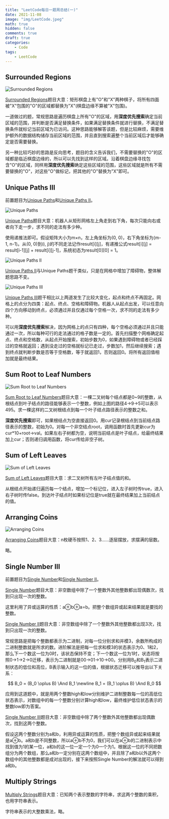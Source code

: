 ```yaml
---
title: "LeetCode每日一题周总结(一)"
date: 2021-11-08
image: "img/LeetCode.jpeg"
math: true
hidden: false
comments: true
draft: true
categories:
    - Code
tags:
    - LeetCode
---
```

## Surrounded Regions

![Surrounded Regions](https://assets.leetcode.com/uploads/2021/02/19/xogrid.jpg)

 [Surrounded Regions](https://leetcode.com/problems/surrounded-regions/)题目大意：矩形棋盘上有"O"和"X"两种棋子，将所有四面被"X"包围的"O"的区域都替换为"X"(棋盘边缘不算被"X"包围)。

一道做过的题，常规思路是遍历棋盘上所有"O"的区域，用**深度优先搜索**确定当前区域的范围，并判断是否满足替换条件，如果满足替换条件就进行替换，不满足替换条件就标记当前区域为已访问。这种思路能够解答该题，但是比较麻烦，需要维护额外的数据结构储存当前区域的范围，并且直到搜索遍整个当前区域后才能够确定是否需要替换。

另一种比较巧妙的思路是反向思考，题目的含义告诉我们，不需要替换的"O"的区域都是临近棋盘边缘的，所以可以先找到这样的区域。沿着棋盘边缘寻找包含"O"的区域，同样用**深度优先搜索**确定这些区域的范围，这些区域就是所有不需要替换的"O"，对这些"O"做标记，把其他的"O"替换为"X"即可。

## Unique Paths III

前置题目为[Unique Paths](https://leetcode.com/problems/unique-paths/)和[Unique Paths II](https://leetcode.com/problems/unique-paths-ii/)。

![Unique Paths](https://assets.leetcode.com/uploads/2018/10/22/robot_maze.png)

[Unique Paths](https://leetcode.com/problems/unique-paths/)题目大意：机器人从矩形网格左上角走到右下角，每次只能向右或者向下走一步，求不同的走法有多少种。

使用递推法即可。假设矩阵大小为m×n，左上角坐标为(0, 0)，右下角坐标为(m-1, n-1)。从(0, 0)到(i, j)的不同走法记作result\[i][j]，有递推公式result\[i][j] = result\[i-1][j] + result\[i][j-1]，系统初态为result\[0][0] = 1。

![Unique Paths II](https://assets.leetcode.com/uploads/2020/11/04/robot1.jpg)

[Unique Paths II](https://leetcode.com/problems/unique-paths-ii/)与Unique Paths题干类似，只是在网格中增加了障碍物，整体解题思路不变。

![Unique Paths III](https://assets.leetcode.com/uploads/2021/08/02/lc-unique1.jpg)

[Unique Paths III](https://leetcode.com/problems/unique-paths-iii)题干相比以上两道发生了比较大变化，起点和终点不再固定。网格上的点分为四类：起点、终点、空格和障碍物。机器人从起点出发，可以任意向四个方向移动到终点，必须通过并且仅通过每个空格一次，求不同的走法有多少种。

可以用**深度优先搜索**解决，因为网格上的点只有四种，每个空格必须通过并且只能通过一次，所以每种可行的走法通过的格子数是一定的。首先扫描整个网格确定起点、终点和空格数，从起点开始搜索，初始步数为0，如果遇到障碍物或者已经踩过的空格就返回；遇到没走过的空格就标记已走过，步数加1，然后继续搜索；遇到终点就判断步数是否等于空格数，等于就返回1，否则返回0。将所有返回值相加就是最终结果。

## Sum Root to Leaf Numbers

![Sum Root to Leaf Numbers](https://assets.leetcode.com/uploads/2021/02/19/num2tree.jpg)

[Sum Root to Leaf Numbers](https://leetcode.com/problems/sum-root-to-leaf-numbers/)题目大意：一棵二叉树每个结点都是0~9的整数，从根结点到叶子结点的路径能够表示一个整数，例如上图的路径4->9->5可以表示495。求一棵这样的二叉树根结点到每一个叶子结点路径表示的整数之和。

**深度优先搜索**即可，如果根结点为空直接返回0。用cur记录根结点到当前结点路径表示的整数，初始为0。对每一个非空结点root，调用函数时首先更新cur为cur*10+root->val。如果左右子树都为空，说明当前结点是叶子结点，给最终结果加上cur；否则递归调用函数，将cur传给非空子树。

## Sum of Left Leaves

![Sum of Left Leaves](https://assets.leetcode.com/uploads/2021/04/08/leftsum-tree.jpg)

[Sum of Left Leaves](https://leetcode.com/problems/sum-of-left-leaves/)题目大意：求二叉树所有左叶子结点值的和。

从根结点开始递归遍历每一个结点，增加一个标记位，进入左子树时传true，进入右子树时传false。到达叶子结点时如果标记位是true就在最终结果加上当前结点的值。

## Arranging Coins

![Arranging Coins](https://assets.leetcode.com/uploads/2021/04/09/arrangecoins2-grid.jpg)

[Arranging Coins](https://leetcode.com/problems/arranging-coins/)题目大意：n枚硬币按照1、2、3……逐层摆放，求摆满的层数。

略。

## Single Number III

前置题目为[Single Number](https://leetcode.com/problems/single-number/)和[Single Number II](https://leetcode.com/problems/single-number-ii/)。

[Single Number](https://leetcode.com/problems/single-number/)题目大意：非空数组中除了一个整数外其他整数都出现偶数次，找到只出现一次的整数。

这里利用了异或运算的性质：a⊕b⊕a=b。把整个数组异或起来结果就是要找的整数。

[Single Number II](https://leetcode.com/problems/single-number-ii/)题目大意：非空数组中除了一个整数外其他整数都出现3次，找到只出现一次的整数。

常规思路是把每个整数都表示为二进制，对每一位分别求和并模3，余数所构成的二进制整数就是所求的数。进阶解法是把每一位求和模3的状态表示为0、1和2，那么下一个数这一位为0时，该状态保持不变；下一个数这一位为1时，状态将按照0->1->2->0迁移，表示为二进制就是00->01->10->00。分别用B<sub>0</sub>和B<sub>1</sub>表示二进制状态的低位和高位，B表示输入的这一位的值，根据状态迁移可以推导出以下关系：

$$
B_0 = (B_0 \oplus B) \And B_1 \newline
B_1 = (B_1 \oplus B) \And B_0
$$

应用到这道题中，就是用两个整数high和low分别维护二进制整数每一位的高低位状态表示，对数组中的每一个整数分别计算high和low，最终维护低位状态表示的整数low即为答案。

[Single Number III](https://leetcode.com/problems/single-number-iii/)题目大意：非空数组中除了两个整数外其他整数都出现偶数次，找到这两个整数。

假设这两个整数分别为a和b，利用异或运算的性质，把整个数组异或起来结果就是a⊕b。a和b是不同整数，所以a⊕b不为0，我们可以在a⊕b的二进制表示中找到值为1的某一位，a和b的这一位一定一个为0一个为1。根据这一位的不同把数组分为两个数组，那么a和b一定分别在这两个数组中，并且除了a和b以外这两个数组中的其他整数都是成对出现的，接下来按照Single Number的解法就可以得到a和b。

## Multiply Strings

[Multiply Strings](https://leetcode.com/problems/multiply-strings/)题目大意：已知两个表示整数的字符串，求这两个整数的乘积，也用字符串表示。

字符串表示的大整数乘法，略。